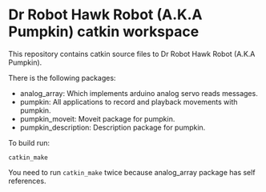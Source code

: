 Dr Robot Hawk Robot (A.K.A Pumpkin) catkin workspace
====================================================

This repository contains catkin source files to Dr Robot Hawk Robot (A.K.A Pumpkin).

There is the following packages:
* analog_array: Which implements arduino analog servo reads messages.
* pumpkin: All applications to record and playback movements with pumpkin.
* pumpkin_moveit: Moveit package for pumpkin.
* pumpkin_description: Description package for pumpkin.

To build run:

    catkin_make
    
You need to run `catkin_make` twice because analog\_array package has self references.

